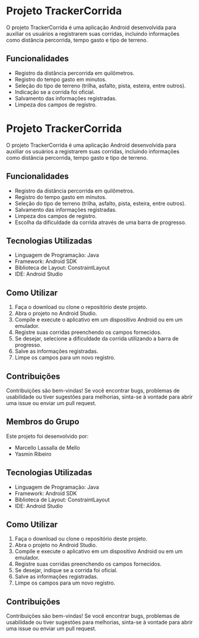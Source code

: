 # Projeto TrackerCorrida

O projeto TrackerCorrida é uma aplicação Android desenvolvida para auxiliar os usuários a registrarem suas corridas, incluindo informações como distância percorrida, tempo gasto e tipo de terreno.

## Funcionalidades

- Registro da distância percorrida em quilômetros.
- Registro do tempo gasto em minutos.
- Seleção do tipo de terreno (trilha, asfalto, pista, esteira, entre outros).
- Indicação se a corrida foi oficial.
- Salvamento das informações registradas.
- Limpeza dos campos de registro.
# Projeto TrackerCorrida

O projeto TrackerCorrida é uma aplicação Android desenvolvida para auxiliar os usuários a registrarem suas corridas, incluindo informações como distância percorrida, tempo gasto e tipo de terreno.

## Funcionalidades

- Registro da distância percorrida em quilômetros.
- Registro do tempo gasto em minutos.
- Seleção do tipo de terreno (trilha, asfalto, pista, esteira, entre outros).
- Salvamento das informações registradas.
- Limpeza dos campos de registro.
- Escolha da dificuldade da corrida através de uma barra de progresso.

## Tecnologias Utilizadas

- Linguagem de Programação: Java
- Framework: Android SDK
- Biblioteca de Layout: ConstraintLayout
- IDE: Android Studio

## Como Utilizar

1. Faça o download ou clone o repositório deste projeto.
2. Abra o projeto no Android Studio.
3. Compile e execute o aplicativo em um dispositivo Android ou em um emulador.
4. Registre suas corridas preenchendo os campos fornecidos.
5. Se desejar, selecione a dificuldade da corrida utilizando a barra de progresso.
6. Salve as informações registradas.
7. Limpe os campos para um novo registro.

## Contribuições

Contribuições são bem-vindas! Se você encontrar bugs, problemas de usabilidade ou tiver sugestões para melhorias, sinta-se à vontade para abrir uma issue ou enviar um pull request.

## Membros do Grupo

Este projeto foi desenvolvido por:

- Marcello Lassalla de Mello
- Yasmin Ribeiro

## Tecnologias Utilizadas

- Linguagem de Programação: Java
- Framework: Android SDK
- Biblioteca de Layout: ConstraintLayout
- IDE: Android Studio

## Como Utilizar

1. Faça o download ou clone o repositório deste projeto.
2. Abra o projeto no Android Studio.
3. Compile e execute o aplicativo em um dispositivo Android ou em um emulador.
4. Registre suas corridas preenchendo os campos fornecidos.
5. Se desejar, indique se a corrida foi oficial.
6. Salve as informações registradas.
7. Limpe os campos para um novo registro.

## Contribuições

Contribuições são bem-vindas! Se você encontrar bugs, problemas de usabilidade ou tiver sugestões para melhorias, sinta-se à vontade para abrir uma issue ou enviar um pull request.


